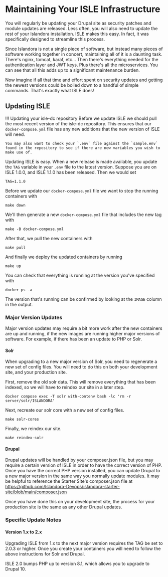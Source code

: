 # Maintaining Your ISLE Infrastructure

You will regularly be updating your Drupal site as security patches and module updates are released.
Less often, you will also need to update the rest of your Islandora installation.  ISLE makes this easy.
In fact, it was specifically designed to streamline this process.

Since Islandora is not a single piece of software, but instead many pieces of software working together
in concert, maintaining all of it is a daunting task.  There's nginx, tomcat, karaf, etc... Then there's
everything needed for the authentication layer and JWT keys.  Plus there's all the microservices.  You can
see that all this adds up to a significant maintenance burden.

Now imagine if all that time and effort spent on security updates and getting the newest versions could
be boiled down to a handful of simple commands.  That's exactly what ISLE does!

## Updating ISLE

!!! Updating your isle-dc repository
    Before we update ISLE we should pull the most recent version of the isle-dc repository. This ensures that our `docker-compose.yml` file has any new additions that the new version of ISLE will need.
    
    You may also want to check your `.env` file against the `sample.env` found in the repository to see if there are new variables you wish to make use of.

Updating ISLE is easy.  When a new release is made available, you update the `TAG` variable in your
`.env` file to the latest version. Suppose you are on ISLE 1.0.0, and ISLE 1.1.0 has been released.
Then we would set

```
TAG=1.1.0
```

Before we update our `docker-compose.yml` file we want to stop the running containers with

```
make down
```

We'll then generate a new `docker-compose.yml` file that includes the new tag with

```
make -B docker-compose.yml
```

After that, we pull the new containers with

```
make pull
```

And finally we deploy the updated containers by running

```
make up
```

You can check that everything is running at the version you've specified with

```
docker ps -a
```

The version that's running can be confirmed by looking at the `IMAGE` column in the output.

### Major Version Updates

Major version updates may require a bit more work after the new containers are up and running, if the new images are 
running higher major versions of software. For example, if there has been an update to PHP or Solr.

#### Solr

When upgrading to a new major version of Solr, you need to regenerate a new set of config files. You will need to do this on both 
your development site, and your production site.

First, remove the old solr data. This will remove everything that has been indexed, so we will have to reindex our site in a later step.

```
docker compose exec -T solr with-contenv bash -lc 'rm -r server/solr/ISLANDORA'
```

Next, recreate our solr core with a new set of config files.

```
make solr-cores
```

Finally, we reindex our site.

```
make reindex-solr
```

#### Drupal

Drupal updates will be handled by your composer.json file, but you may require a certain version of ISLE in order to have the correct 
version of PHP. Once you have the correct PHP version installed, you can update Drupal to a new major version in the same way you 
normally update modules. It may be helpful to reference the Starter Site's composer.json file at 
https://github.com/Islandora-Devops/islandora-starter-site/blob/main/composer.json

Once you have done this on your development site, the process for your production site is the same as any other Drupal updates.

### Specific Update Notes

#### Version 1.x to 2.x

Upgrading ISLE from 1.x to the next major version requires the TAG be set to 2.0.3 or higher. Once you create your containers 
you will need to follow the above instructions for Solr and Drupal.

ISLE 2.0 bumps PHP up to version 8.1, which allows you to upgrade to Drupal 10.
